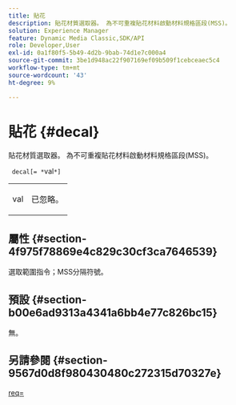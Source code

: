 ```yaml
---
title: 貼花
description: 貼花材質選取器。 為不可重複貼花材料啟動材料規格區段(MSS)。
solution: Experience Manager
feature: Dynamic Media Classic,SDK/API
role: Developer,User
exl-id: 0a1f80f5-5b49-4d2b-9bab-74d1e7c000a4
source-git-commit: 3be1d948ac22f907169ef09b509f1cebceaec5c4
workflow-type: tm+mt
source-wordcount: '43'
ht-degree: 9%

---
```


# 貼花 {#decal}

貼花材質選取器。 為不可重複貼花材料啟動材料規格區段(MSS)。

` decal[= *`val`*]`

<table id="simpletable_35431F0E19B143528BD75C82CFBC5EE0"> 
 <tr class="strow"> 
  <td class="stentry"> <p> <span class="varname"> val </span> </p> </td> 
  <td class="stentry"> <p>已忽略。 </p> </td> 
 </tr> 
</table>

## 屬性 {#section-4f975f78869e4c829c30cf3ca7646539}

選取範圍指令；MSS分隔符號。

## 預設 {#section-b00e6ad9313a4341a6bb4e77c826bc15}

無。

## 另請參閱 {#section-9567d0d8f980430480c272315d70327e}

[req=](../../../../../ir-api/http-protocol/image-rendering-api-ref/c-ir-http-protocol-ref/c-ir-http-protocol-command-reference/r-ir-req.md#reference-792b1a663fb64261bd2de2a209b847fb)
